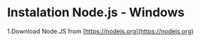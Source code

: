# Instalation Node.js - Windows

  1.Download Node.JS from [https://nodejs.org](https://nodejs.org)
